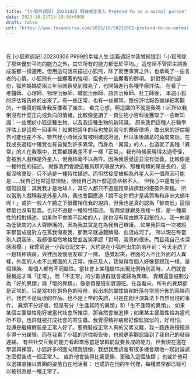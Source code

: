 ```yaml
---
title: "[小狐熊週記] 20231022 假裝成正常人 Pretend to be a normal person"
date: 2023-10-23T23:18:00+0800
draft: false
url: "https://www.foxandursa.com/2023/10/20231022-pretend-to-be-normal-person.html"
---
```


 

在 [小狐熊週記] 20230306 PR99的幸福人生 這篇週記中我曾經提到「小狐熊除了那些優於平均的能力之外，其它所有的能力都低於平均。」這句話不管把主詞換成誰都一樣適用。但用這句話來描述小狐熊，除了反應事實之外，也承載了一些言者的心情。小狐熊有一些顯著的強項，但也有一些顯著的弱項。 針對弱項的部份，狐熊媽媽從兩三年前就察覺到徵兆了，也開始進行各種早療評估。 在看了一堆醫師、心理師、物理治療師、職能治療師、語言治療師、社工師後， 本週小狐的評估報告終於出來了。有一些正常，也有一些異常。整份評估報告蠻詳細客觀的，十幾頁的報告我反覆看了幾次。 看完心想，啊這講的不就是我嗎！![]($https://fonts.gstatic.com/s/e/notoemoji/15.0/1f606/32.png)所以我倒沒有什麼正向或負向的情緒。比較像是讀了一頁生物小百科後獲取了一些新知識：一些關於小狐這種生物、以及我這種生物的新知識。 原來我們這種人在醫學評估上是這麼一回事啊！如果把當年的我也放到當今的醫療環境，做出來的評估報告可能也差不多。雖然我小時候沒有被明確認證過，但以事後諸葛的角度來說，在我成長過程中確實也有自覺到許多異常。而身為「異常」的人，也造就了各種「異常」的人在我眼中，其實都跟我差不多一樣「正常」。我有時候表現得太過奇怪，會被別人戲稱是外星人，但我絲毫不以為忤。因為我感覺這並沒有貶義，比較像是一種特性的描述。 就像我們會說這種鳥類的喙是大的、那種鳥類的尾是長的，這都沒啥褒貶，只不過是一種特性描述。而坦然接受被稱為外星人另一個原因可能是……我自己也常這麼懷疑，懷疑自己為什麼這麼格格不入。 但我心中還有另一個假設是：其實我才是地球人，其它人都只不過是跑來排擠我的優勢外來種。 所以當別人戲稱我是外星人時，我也會回應道「說不定你們才是吳郭魚和非洲大蝸牛呢！」或許一般人乍聽之下很難相信我的說詞，但我也是真的認為「智商低」這個標籤也沒有貶義。也只不過是一種特性描述。 智商低就跟身高矮一樣，是一種屬性的相對描述。如果你不會瞧不起矮的人，就也沒有理由瞧不起笨的人。我一向是為低智商的人大聲辯護的，因為我其實是在為我自己辯護。 如果我把每一次被說笨都當成是對方在罵我傷害我，那我早就遍體鱗傷、血流成河了。 所以現在每當別人說我笨，我都很坦然地接受並苦笑承認「對啊，我真的很笨。而且我自己也深感困擾。」我曾寫過一小段日記文字，大約是在小狐熊出生的兩年前：今天走訪了一趟精神病房，與裡面幾個朋友聊了一陣。
感覺起來，裡面的人不比外面的人異樣，外面的人也不比裡面的人正常。推己及人，我覺得每個人好像都跟我一樣，是個怪胎。
每個人都有不同屬性。當社會上某種屬性出現比例特別高時，人們就會聲稱這才叫「正常」，而「不正常」的少數族群就會被歸為異類。
異類還會被劃分為「好的異類」與「壞的異類」，像是資優班和資源班。在我看來，所有的異類都是正常的。只是當初在創角色的時候，骰出來的屬性值剛好落在常態分佈的兩端而已。我們不是玩壞的作品、也不是上帝的失誤，只是在創世演算法下自然出現的事件。
異類不分好壞，但是有分「生逢其時的異類」和「生不逢時的異類」。
如果某個主要屬性剛好被當代社會所推崇，那自然會被追捧；如果某主要屬性恰為當代所不容，也許就被打成社會的寄生蟲。我覺得精神病房好像監獄似的，好可怕。
我還是繼續假裝是正常人好了。要假裝成正常人真的又累又難，我一路跌跌撞撞進步得十分緩慢。而在我看了小狐的評估報告後，也就更客觀認識到了我自己的發展遲緩。 有些社交互動的能力看起來應當是學齡前就要長成的能力，但我現在還在學習與練習。小狐許多的面向跟我很像，我想我應該會有很多機會跟他一起討論該怎麼假裝成一個正常人。
或許他會裝得比我更像、更融入這個族類；
也或許他可以選擇直接以異類的姿態自在地活著；
也或許在他的年代裡，每種異常都已經可以被視為是一種正常了。
